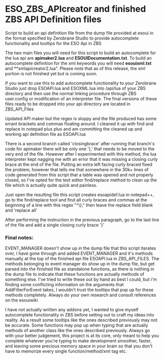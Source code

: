 # ESO_ZBS_APIcreator and finished ZBS API Definition files
Script to build an api definition file from the dump file provided at esoui in the format specified by Zerobrane Studio to provide autocomplete functionality and tooltips for the ESO Api in ZBS

The two main files you will need for this script to build an autocomplete for the lua api are **apimaker2.lua** and **ESOUIDocumentation.txt**. To build an autocomplete definition for the xml keywords you will need **esouixml.txt** and **xmlapicreator2.lua". Please note that as of this release, the xml portion is not finished yet but is coming soon.

If you want to use this to add autocomplete functionality to your Zerobrane Studio just drop ESOAPI.lua and ESOXML.lua into /api/lua of your ZBS directory and then use the normal linking procedure through ZBS user.config or modification of an interpreter file. The final versions of these files ready to be dropped into your api directory are located in ZBS_API_Files

Updated API maker but the regex is sloppy and the file produced has some errant brackets and commas floating around. I cleaned it up with find and replace in notepad plus plus and am committing the cleaned up and working api definition file as ESOAPI.lua

There is a second branch called 'closingbrace' after running that branch's code for apimaker there will be only one '},' that needs to be moved to the very end of the file. However after I experimented with this method, the lua interpreter kept nagging me with an error that it was missing a closing curly brace at the end of the file. Putting an extra left facing curly braced fixed the problem, however that tells me that somewhere in the 30k+ lines of code generated from this script that a table was opened and not properly closed, so I've opted for the text editor find/replace method to clean up the file which is actually quite quick and painless.

Just open the resulting file this script creates esoapidef.lua in notepad++, go to the find/replace tool and find all curly braces and commas at the beginning of a line with this regex "^\\}," then leave the replace field blank and 'replace all'

After performing the instruction in the previous paragraph, go to the last line of the file and add a single closing curly brace '}'

### Final notes:

EVENT_MANAGER doesn't show up in the dump file that this script iterates over, I have gone through and added EVENT_MANAGER and it's methods manually at the top of the finished api file ESOAPI.lua in ZBS_API_FILES. The methods belonging to event manager do show up in the dump file, but get parsed into the finished file as standalone functions, as there is nothing in the dump file to indicate that these functions are actually methods of something else. I've tried to write these out by hand as best I could, but i'm finding some conflicting information on the arguments that AddFilterForEvent takes, I wouldn't trust the tooltips that pop up for these methods completely. Always do your own research and consult references on the esouiwiki

I have not actually written any addons yet, I wanted to give myself autocomplete functionality in ZBS before setting out to craft my ideas into reality. As a result some tooltips like the ones described previously may not be accurate. Some functions may pop up when typing that are actually methods of another class like the ones described previously. Always go with your better judgement, this project is at its core, only meant to help you complete whatever you're typing to make development smoother, faster, and leaving some precious memory space in your brain so that you don't have to memorize every single function/method/xml tag etc.